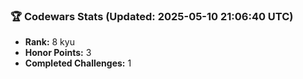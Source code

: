 ### 🏆 Codewars Stats (Updated: 2025-05-10 21:06:40 UTC)

- **Rank:** 8 kyu
- **Honor Points:** 3
- **Completed Challenges:** 1
